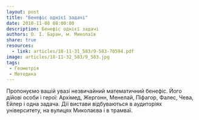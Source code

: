 ```yaml
---
layout: post
title: "Бенефіс однієї задачі"
date: 2018-11-08 08:00:00
description: Бенефіс однієї задачі
authors: О. І. Баран, м. Миколаїв
share: true
resources:
  - link: articles/18-11-31_583/9-583-70594.pdf
image: articles/18-11-32_583/9_583.jpg
tags:
 - Геометрія
 - Методика
---
```


Пропонуємо вашій увазі незвичайний математичний бенефіс. Його дійові особи і герої: Архімед, Жергонн, Менелай, Піфагор, Фалес, Чева, Ейлер і одна задача. Дії вистави відбуваються в аудиторіях університету, на вулицях Миколаєва і в трамваї.
